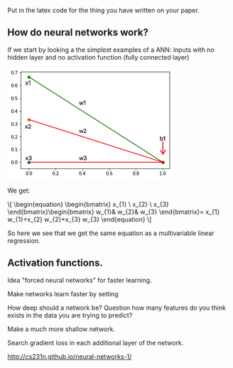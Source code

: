 
Put in the latex code for the thing you have written on your paper.


## How do neural networks work?
If we start by looking a the simplest examples of a ANN: inputs with no hidden layer and no activation function (fully connected layer)

![neuralregression](neuralregression.png)

We get:

\\[ \begin{equation}
\begin{bmatrix}
x_{1} \\
x_{2} \\
x_{3}
\end{bmatrix}\begin{bmatrix}
w_{1}& w_{2}& w_{3}
\end{bmatrix}=
x_{1} w_{1}+x_{2} w_{2}+x_{3} w_{3}
\end{equation} \\]

So here we see that we get the same equation as a multivariable linear regression.









## Activation functions.













Idea "forced neural networks" for faster learning.

Make networks learn faster by setting



How deep should a network be?
Question how many features do you think exists in the data you are trying to predict?









Make a much more shallow network.

Search gradient loss in each additional layer of the network.


http://cs231n.github.io/neural-networks-1/
